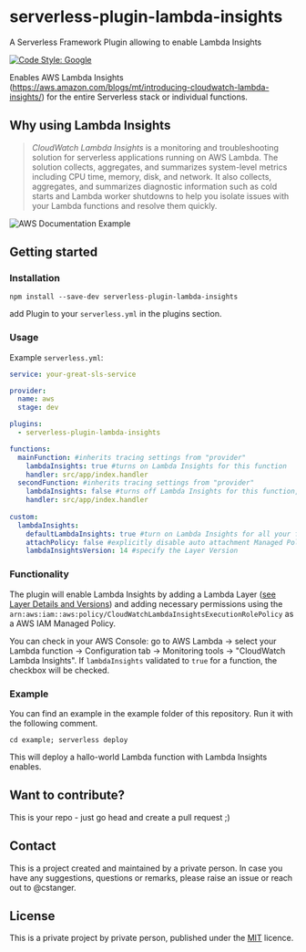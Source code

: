 # serverless-plugin-lambda-insights
A Serverless Framework Plugin allowing to enable Lambda Insights

[![Code Style: Google](https://img.shields.io/badge/code%20style-google-blueviolet.svg)](https://github.com/google/gts)
<!-- [![npm version](https://badge.fury.io/js/serverless-plugin-tracing.svg)](https://badge.fury.io/js/serverless-plugin-tracing) -->
<!-- [![CircleCI](https://circleci.com/gh/alex-murashkin/serverless-plugin-tracing.svg?style=shield)](https://circleci.com/gh/alex-murashkin/serverless-plugin-tracing) -->
<!-- [![Coverage Status](https://coveralls.io/repos/github/AlexanderMS/serverless-plugin-tracing/badge.svg)](https://coveralls.io/github/alex-murashkin/serverless-plugin-tracing) -->

Enables AWS Lambda Insights (https://aws.amazon.com/blogs/mt/introducing-cloudwatch-lambda-insights/) for the entire Serverless stack or individual functions.

## Why using Lambda Insights  

> *CloudWatch Lambda Insights* is a monitoring and troubleshooting solution for serverless applications running on AWS Lambda. The solution collects, aggregates, and summarizes system-level metrics including CPU time, memory, disk, and network. It also collects, aggregates, and summarizes diagnostic information such as cold starts and Lambda worker shutdowns to help you isolate issues with your Lambda functions and resolve them quickly.

![AWS Documentation Example](https://docs.aws.amazon.com/lambda/latest/dg/images/lambdainsights-multifunction-view.png)

## Getting started

### Installation
`npm install --save-dev serverless-plugin-lambda-insights`

add Plugin to your `serverless.yml` in the plugins section.


### Usage 
Example `serverless.yml`:

```yaml
service: your-great-sls-service

provider:
  name: aws
  stage: dev

plugins:
  - serverless-plugin-lambda-insights

functions:
  mainFunction: #inherits tracing settings from "provider"
    lambdaInsights: true #turns on Lambda Insights for this function
    handler: src/app/index.handler
  secondFunction: #inherits tracing settings from "provider"
    lambdaInsights: false #turns off Lambda Insights for this function, will overrule custom settings
    handler: src/app/index.handler
 
custom:
  lambdaInsights: 
    defaultLambdaInsights: true #turn on Lambda Insights for all your function, if 
    attachPolicy: false #explicitly disable auto attachment Managed Policy. 
    lambdaInsightsVersion: 14 #specify the Layer Version
```
### Functionality

The plugin will enable Lambda Insights by adding a Lambda Layer ([see Layer Details and Versions](https://docs.aws.amazon.com/AmazonCloudWatch/latest/monitoring/Lambda-Insights-extension-versions.html)) and adding necessary permissions using the `arn:aws:iam::aws:policy/CloudWatchLambdaInsightsExecutionRolePolicy` as a AWS IAM Managed Policy. 

 You can check in your AWS Console:
go to AWS Lambda -> select your Lambda function -> Configuration tab -> Monitoring tools ->
"CloudWatch Lambda Insights". 
If `lambdaInsights` validated to `true` for a function,
the checkbox will be checked.


### Example
You can find an example in the example folder of this repository. Run it with the following comment.

`cd example; serverless deploy`

This will deploy a hallo-world Lambda function with Lambda Insights enables. 

## Want to contribute?
This is your repo - just go head and create a pull request ;)
## Contact
This is a project created and maintained by a private person. 
In case you have any suggestions, questions or remarks, please raise an issue or reach out to @cstanger.
## License
This is a private project by private person, published under the [MIT](LICENSE) licence. 